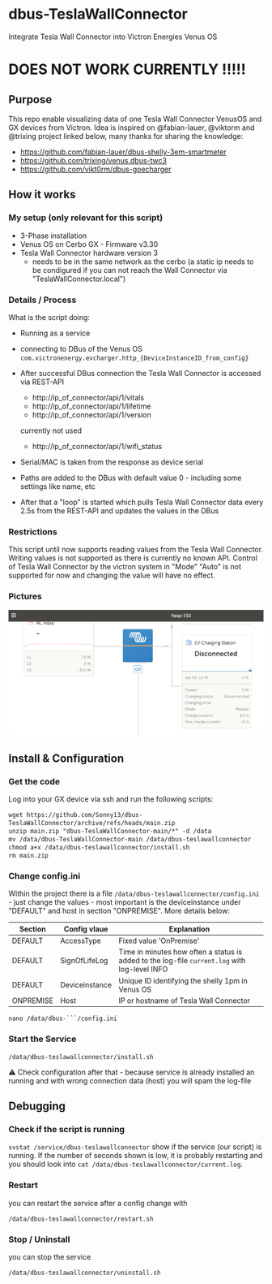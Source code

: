 # dbus-TeslaWallConnector
Integrate Tesla Wall Connector into Victron Energies Venus OS

# DOES NOT WORK CURRENTLY !!!!!

## Purpose
This repo enable visualizing data of one Tesla Wall Connector VenusOS and GX devices from Victron.
Idea is inspired on @fabian-lauer, @viktorm and @trixing project linked below, many thanks for sharing the knowledge:
- https://github.com/fabian-lauer/dbus-shelly-3em-smartmeter
- https://github.com/trixing/venus.dbus-twc3
- https://github.com/vikt0rm/dbus-goecharger

## How it works
### My setup (only relevant for this script)
- 3-Phase installation
- Venus OS on Cerbo GX - Firmware v3.30
- Tesla Wall Connector hardware version 3
  - needs to be in the same network as the cerbo (a static ip needs to be condigured if you can not reach the Wall Connector via "TeslaWallConnector.local")

### Details / Process
What is the script doing:
- Running as a service
- connecting to DBus of the Venus OS `com.victronenergy.evcharger.http_{DeviceInstanceID_from_config}`
- After successful DBus connection the Tesla Wall Connector is accessed via REST-API
  - http://ip_of_connector/api/1/vitals
  - http://ip_of_connector/api/1/lifetime
  - http://ip_of_connector/api/1/version
 
  currently not used
  - http://ip_of_connector/api/1/wifi_status
- Serial/MAC is taken from the response as device serial
- Paths are added to the DBus with default value 0 - including some settings like name, etc
- After that a "loop" is started which pulls Tesla Wall Connector data every 2.5s from the REST-API and updates the values in the DBus



### Restrictions
This script until now supports reading values from the Tesla Wall Connector. Writing values is not supported as there is currently no known API. 
Control of Tesla Wall Connector by the victron system in "Mode" "Auto" is not supported for now and changing the value will have no effect.


### Pictures
![Victron Portal - Dashboard](img/venus-os-dashboard.PNG)

## Install & Configuration
### Get the code


Log into your GX device via ssh and run the following scripts:
```
wget https://github.com/Sonny13/dbus-TeslaWallConnector/archive/refs/heads/main.zip
unzip main.zip "dbus-TeslaWallConnector-main/*" -d /data
mv /data/dbus-TeslaWallConnector-main /data/dbus-teslawallconnector
chmod a+x /data/dbus-teslawallconnector/install.sh
rm main.zip
```

### Change config.ini
Within the project there is a file `/data/dbus-teslawallconnector/config.ini` - just change the values - most important is the deviceinstance under "DEFAULT" and host in section "ONPREMISE". More details below:

| Section  | Config vlaue | Explanation |
| ------------- | ------------- | ------------- |
| DEFAULT  | AccessType | Fixed value 'OnPremise' |
| DEFAULT  | SignOfLifeLog  | Time in minutes how often a status is added to the log-file `current.log` with log-level INFO |
| DEFAULT  | Deviceinstance | Unique ID identifying the shelly 1pm in Venus OS |
| ONPREMISE  | Host | IP or hostname of Tesla Wall Connector |


```
nano /data/dbus-```/config.ini
```

### Start the Service

```
/data/dbus-teslawallconnector/install.sh
```
⚠️ Check configuration after that - because service is already installed an running and with wrong connection data (host) you will spam the log-file

## Debugging

### Check if the script is running

```svstat /service/dbus-teslawallconnector``` show if the service (our script) is running. If the number of seconds shown is low, it is probably restarting and you should look into ```cat /data/dbus-teslawallconnector/current.log```.



### Restart
you can restart the service after a config change with

```
/data/dbus-teslawallconnector/restart.sh
```

### Stop / Uninstall
you can stop the service 

```
/data/dbus-teslawallconnector/uninstall.sh
```





